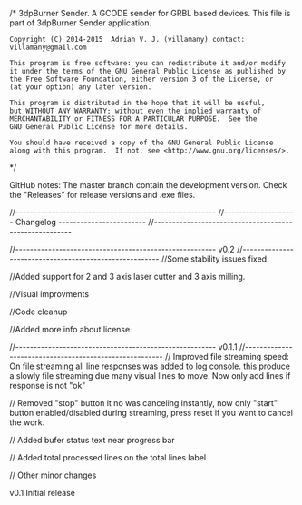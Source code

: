 /*  3dpBurner Sender. A GCODE sender for GRBL based devices.
    This file is part of 3dpBurner Sender application.
   
    Copyright (C) 2014-2015  Adrian V. J. (villamany) contact: villamany@gmail.com

    This program is free software: you can redistribute it and/or modify
    it under the terms of the GNU General Public License as published by
    the Free Software Foundation, either version 3 of the License, or
    (at your option) any later version.

    This program is distributed in the hope that it will be useful,
    but WITHOUT ANY WARRANTY; without even the implied warranty of
    MERCHANTABILITY or FITNESS FOR A PARTICULAR PURPOSE.  See the
    GNU General Public License for more details.

    You should have received a copy of the GNU General Public License
    along with this program.  If not, see <http://www.gnu.org/licenses/>.
*/

GitHub notes:
The master branch contain the development version.
Check the "Releases" for release versions and .exe files.

//-------------------------------------------------------
//-------------------- Changelog ------------------------
//-------------------------------------------------------

//-------------------------------------------------------
v0.2
//-------------------------------------------------------
//Some stability issues fixed.

//Added support for 2 and 3 axis laser cutter and 3 axis milling.

//Visual improvments

//Code cleanup

//Added more info about license

//-------------------------------------------------------
v0.1.1
//-------------------------------------------------------
// Improved file streaming speed: On file streaming all line responses was added to log console. this produce a slowly file streaming due many visual lines to move. Now only add lines if response is not "ok"

// Removed "stop" button it no was canceling instantly, now only "start" button enabled/disabled during streaming, press reset if you want to cancel the work.

// Added bufer status text near progress bar

// Added total processed lines on the total lines label

// Other minor changes

v0.1 Initial release